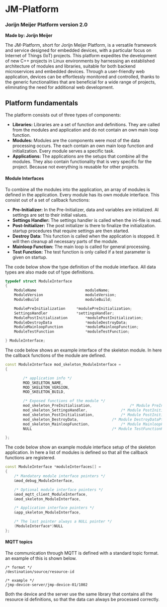 # JM-Platform

### Jorijn Meijer Platform version 2.0

**Made by: Jorijn Meijer**

The JM-Platform, short for Jorijn Meijer Platform, is a versatile framework and service designed for embedded devices, with a particular focus on Internet of Things (IoT) projects. This platform expedites the development of new C++ projects in Linux environments by harnessing an established architecture of modules and libraries, suitable for both backend microservices and embedded devices. Through a user-friendly web application, devices can be effortlessly monitored and controlled, thanks to the generic functionalities that are beneficial for a wide range of projects, eliminating the need for additional web development. 

## Platform fundamentals

The platform consists out of three types of components:

- **Libraries:** Libraries are a set of function and definitions. They are called from the modules and application and do not contain an own main loop function.
- **Modules:** Modules are the components were most of the data processing occurs. The each contain an own main loop function and initialization. Every module serves a specific task.
- **Applications:** The applications are the setups that combine all the modules. They also contain functionality that is very specific for the project. Because not everything is reusable for other projects.

#### Module Interfaces

To combine all the modules into the application, an array of modules is defined in the application. Every module has its own module interface. This consist out of a set of callback functions:

- **Pre-Initializer:** In the Pre-Initializer, data and variables are initialized. Al settings are set to their initial values.
- **Settings Handler:** The settings handler is called when the ini-file is read. 
- **Post-Initializer:** The post initializer is there to finalize the initialization. startup procedures that require settings are then started.
- **Destroy Data:** This function is called when the application is stopped. It will then cleanup all necessary parts of the module.
- **Mainloop Function:** The main loop is called for general processing.
- **Test Function:** The test function is only called if a test parameter is given on startup.

The code below show the type definition of the module interface. All data types are also made out of type definitions.

```c++
typedef struct ModuleInterface
{
    ModuleName	                	moduleName;
    ModuleVersion               	moduleVersion;
    ModuleBuild	                	moduleBuild;

    ModulePreInitialization		*modulePreInitialization;
    SettingsHandler				*settingsHandler;
    ModulePostInitialization		*modulePostInitialization;
    ModuleDestroyData		    	*moduleDestroyData;
    ModuleMainloopFunction	    	*moduleMainloopFunction;
    ModuleTestFunction          	*moduleTestFunction;

} ModuleInterface;
```



The code below shows an example interface of the skeleton module. In here the callback functions of the module are defined. 

```c++
const ModuleInterface mod_skeleton_ModuleInterface =
{

		/* application info */
        MOD_SKELETON_NAME,
		MOD_SKELETON_VERSION,
		MOD_SKELETON_BUILD,

		/* Exposed functions of the module */
		mod_skeleton_PreInitialisation,			    	/* Module PreInitialisationPtr */
		mod_skeleton_SettingsHandler,				/* Module PostInitialisationPtr */
		mod_skeleton_PostInitialisation,			/* Module PostInitialisationPtr */
		mod_skeleton_DestroyData,				/* Module DestroyDataPtr */
		mod_skeleton_MainloopFunction,				/* Module MainloopFunctionPtr */
        NULL							    	/* Module TestFunctionPtr */

};
```

The code below show an example module interface setup of the skeleton application. In here a list of modules is defined so that all the callback functions are registered.

```c++
const ModuleInterface *moduleInterfaces[] =
{
	/* Mandatory module interface pointers */
	&mod_debug_ModuleInterface,

	/* Optional module interface pointers */
	&mod_mqtt_client_ModuleInterface,
	&mod_skeleton_ModuleInterface,

	/* Application interface pointers */
	&app_skeleton_ModuleInterface,

	/* The last pointer always a NULL pointer */
	(ModuleInterface*)NULL
};
```

#### MQTT topics

The communication through MQTT is defined with a standard topic format. an example of this is shown below.

```
/* format */
/destination/source/resource-id

/* example */
/jmp-device-server/jmp-device-01/1002
```

Both the device and the server use the same library that contains all the resource id definitions, so that the data can always be processed correctly.

